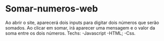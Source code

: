 # Somar-numeros-web
Ao abrir o site, aparecerá dois inputs para digitar dois números que serão somados. Ao clicar em somar, irá aparecer uma mensagem e o valor da soma entre os dois números.
Techs:
-Javascript
-HTML;
-Css.
